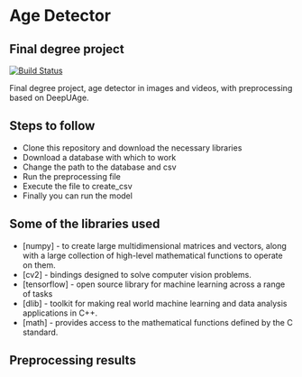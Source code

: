 # Age Detector
## Final degree project

[![Build Status](https://travis-ci.org/joemccann/dillinger.svg?branch=master)](https://travis-ci.org/joemccann/dillinger)

Final degree project, age detector in images and videos, with preprocessing based on DeepUAge.

## Steps to follow

- Clone this repository and download the necessary libraries
- Download a database with which to work
- Change the path to the database and csv
- Run the preprocessing file
- Execute the file to create_csv
- Finally you can run the model

## Some of the libraries used

- [numpy] - to create large multidimensional matrices and vectors, along with a large collection of high-level mathematical functions to operate on them.
- [cv2] - bindings designed to solve computer vision problems.
- [tensorflow] - open source library for machine learning across a range of tasks
- [dlib] - toolkit for making real world machine learning and data analysis applications in C++. 
- [math] - provides access to the mathematical functions defined by the C standard.

## Preprocessing results

